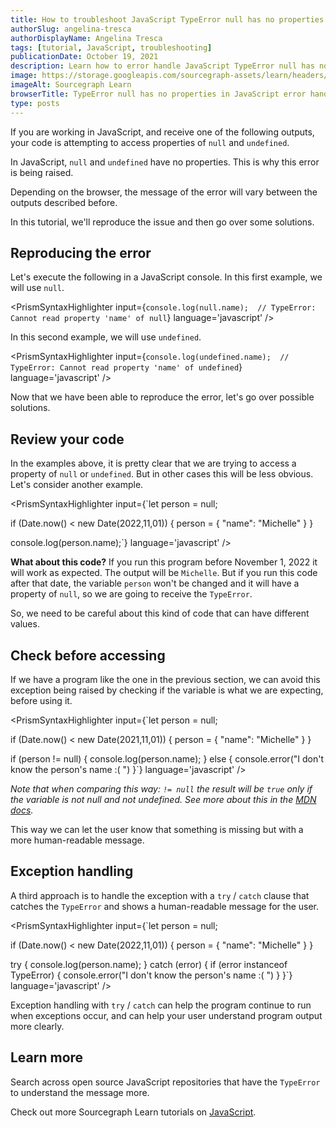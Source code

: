 ```yaml
---
title: How to troubleshoot JavaScript TypeError null has no properties
authorSlug: angelina-tresca
authorDisplayName: Angelina Tresca
tags: [tutorial, JavaScript, troubleshooting]
publicationDate: October 19, 2021
description: Learn how to error handle JavaScript TypeError null has no properties
image: https://storage.googleapis.com/sourcegraph-assets/learn/headers/sourcegraph-learn-header.png
imageAlt: Sourcegraph Learn
browserTitle: TypeError null has no properties in JavaScript error handling
type: posts
---
```


If you are working in JavaScript, and receive one of the following outputs, your code is attempting to access properties of `null` and `undefined`.

<OutputHighlighter
input='TypeError: null has no properties 
TypeError: undefined has no properties 
TypeError: Cannot read property {x} of null
TypeError: Cannot read property {x} of undefined
TypeError: Unable to get property {x} of undefined or null reference'
/>

In JavaScript, `null` and `undefined` have no properties. This is why this error is being raised.

Depending on the browser, the message of the error will vary between the outputs described before.

In this tutorial, we'll reproduce the issue and then go over some solutions.

## Reproducing the error

Let's execute the following in a JavaScript console. In this first example, we will use `null`.

<PrismSyntaxHighlighter
input={`console.log(null.name);  // TypeError: Cannot read property 'name' of null`}
language='javascript'
/>

In this second example, we will use `undefined`.

<PrismSyntaxHighlighter
input={`console.log(undefined.name);  // TypeError: Cannot read property 'name' of undefined`}
language='javascript'
/>

Now that we have been able to reproduce the error, let's go over possible solutions.

## Review your code

In the examples above, it is pretty clear that we are trying to access a property of `null` or `undefined`. But in other cases this will be less obvious. Let's consider another example.

<PrismSyntaxHighlighter
input={`let person = null;
 
if (Date.now() < new Date(2022,11,01)) {
    person = {
        "name": "Michelle"
    }
}
 
console.log(person.name);`}
language='javascript'
/>

**What about this code?** If you run this program before November 1, 2022 it will work as expected. The output will be `Michelle`. 
But if you run this code after that date, the variable `person` won't be changed and it will have a property of `null`, so we are going to receive the `TypeError`.

So, we need to be careful about this kind of code that can have different values.

## Check before accessing

If we have a program like the one in the previous section, we can avoid this exception being raised by checking if the variable is what we are expecting, before using it.

<PrismSyntaxHighlighter
input={`let person = null;
 
if (Date.now() < new Date(2021,11,01)) {
    person = {
        "name": "Michelle"
    }
}
 
if (person != null) {
    console.log(person.name);
} else {
    console.error("I don't know the person's name :( ")
}`}
language='javascript'
/>

*Note that when comparing this way: `!= null` the result will be `true` only if the variable is not null and not undefined. See more about this in the [MDN docs](https://developer.mozilla.org/en-US/docs/Web/JavaScript/Reference/Global_Objects/null#difference_between_null_and_undefined).*

This way we can let the user know that something is missing but with a more human-readable message.

## Exception handling

A third approach is to handle the exception with a `try` / `catch` clause that catches the `TypeError` and shows a human-readable message for the user.

<PrismSyntaxHighlighter
input={`let person = null;
 
if (Date.now() < new Date(2022,11,01)) {
    person = {
        "name": "Michelle"
    }
}
 
try {
    console.log(person.name);
} catch (error) {
    if (error instanceof TypeError) {
        console.error("I don't know the person's name :( ")
    }
}`}
language='javascript'
/>

Exception handling with `try` / `catch` can help the program continue to run when exceptions occur, and can help your user understand program output more clearly.

## Learn more

Search across open source JavaScript repositories that have the `TypeError` to understand the message more.

<SourcegraphSearch query="TypeError: null has no properties lang:js" patternType="literal"/>

Check out more Sourcegraph Learn tutorials on [JavaScript](https://learn.sourcegraph.com/tags/javascript).
